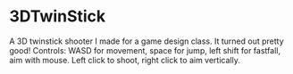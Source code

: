 # 3DTwinStick
A 3D twinstick shooter I made for a game design class. It turned out pretty good!
Controls: WASD for movement, space for jump, left shift for fastfall, aim with mouse. Left click to shoot, right click to aim vertically. 
